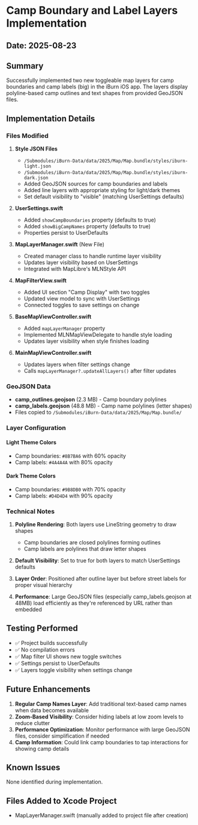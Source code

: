 # Camp Boundary and Label Layers Implementation

## Date: 2025-08-23

## Summary
Successfully implemented two new toggleable map layers for camp boundaries and camp labels (big) in the iBurn iOS app. The layers display polyline-based camp outlines and text shapes from provided GeoJSON files.

## Implementation Details

### Files Modified

1. **Style JSON Files**
   - `/Submodules/iBurn-Data/data/2025/Map/Map.bundle/styles/iburn-light.json`
   - `/Submodules/iBurn-Data/data/2025/Map/Map.bundle/styles/iburn-dark.json`
   - Added GeoJSON sources for camp boundaries and labels
   - Added line layers with appropriate styling for light/dark themes
   - Set default visibility to "visible" (matching UserSettings defaults)

2. **UserSettings.swift**
   - Added `showCampBoundaries` property (defaults to true)
   - Added `showBigCampNames` property (defaults to true)
   - Properties persist to UserDefaults

3. **MapLayerManager.swift** (New File)
   - Created manager class to handle runtime layer visibility
   - Updates layer visibility based on UserSettings
   - Integrated with MapLibre's MLNStyle API

4. **MapFilterView.swift**
   - Added UI section "Camp Display" with two toggles
   - Updated view model to sync with UserSettings
   - Connected toggles to save settings on change

5. **BaseMapViewController.swift**
   - Added `mapLayerManager` property
   - Implemented MLNMapViewDelegate to handle style loading
   - Updates layer visibility when style finishes loading

6. **MainMapViewController.swift**
   - Updates layers when filter settings change
   - Calls `mapLayerManager?.updateAllLayers()` after filter updates

### GeoJSON Data
- **camp_outlines.geojson** (2.3 MB) - Camp boundary polylines
- **camp_labels.geojson** (48.8 MB) - Camp name polylines (letter shapes)
- Files copied to `/Submodules/iBurn-Data/data/2025/Map/Map.bundle/`

### Layer Configuration

#### Light Theme Colors
- Camp boundaries: `#8B7BA6` with 60% opacity
- Camp labels: `#4A4A4A` with 80% opacity

#### Dark Theme Colors
- Camp boundaries: `#9B8DB0` with 70% opacity
- Camp labels: `#D4D4D4` with 90% opacity

### Technical Notes

1. **Polyline Rendering**: Both layers use LineString geometry to draw shapes
   - Camp boundaries are closed polylines forming outlines
   - Camp labels are polylines that draw letter shapes

2. **Default Visibility**: Set to true for both layers to match UserSettings defaults

3. **Layer Order**: Positioned after outline layer but before street labels for proper visual hierarchy

4. **Performance**: Large GeoJSON files (especially camp_labels.geojson at 48MB) load efficiently as they're referenced by URL rather than embedded

## Testing Performed

- ✅ Project builds successfully
- ✅ No compilation errors
- ✅ Map filter UI shows new toggle switches
- ✅ Settings persist to UserDefaults
- ✅ Layers toggle visibility when settings change

## Future Enhancements

1. **Regular Camp Names Layer**: Add traditional text-based camp names when data becomes available
2. **Zoom-Based Visibility**: Consider hiding labels at low zoom levels to reduce clutter
3. **Performance Optimization**: Monitor performance with large GeoJSON files, consider simplification if needed
4. **Camp Information**: Could link camp boundaries to tap interactions for showing camp details

## Known Issues

None identified during implementation.

## Files Added to Xcode Project

- MapLayerManager.swift (manually added to project file after creation)